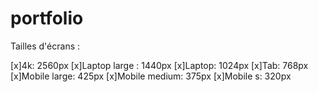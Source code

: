 # portfolio

Tailles d'écrans : 

[x]4k: 2560px
[x]Laptop large : 1440px
[x]Laptop: 1024px
[x]Tab: 768px
[x]Mobile large: 425px
[x]Mobile medium: 375px
[x]Mobile s: 320px
